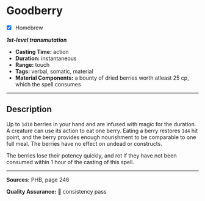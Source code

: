 # Goodberry
- [x] Homebrew

***1st-level transmutation***
- **Casting Time:** action
- **Duration:** instantaneous
- **Range:** touch
- **Tags:** verbal, somatic, material
- **Material Components:** a bounty of dried berries worth atleast 25 cp, which the spell consumes

---

## Description
Up to `1d10` berries in your hand and are infused with magic for the duration.
A creature can use its action to eat one berry.
Eating a berry restores `1d4` hit point, and the berry provides enough nourishment to be comparable to one full meal.
The berries have no effect on undead or constructs.

The berries lose their potency quickly, and rot if they have not been consumed within 1 hour of the casting of this spell.

---

**Sources:** PHB, page 246

**Quality Assurance:** :star2: consistency pass
